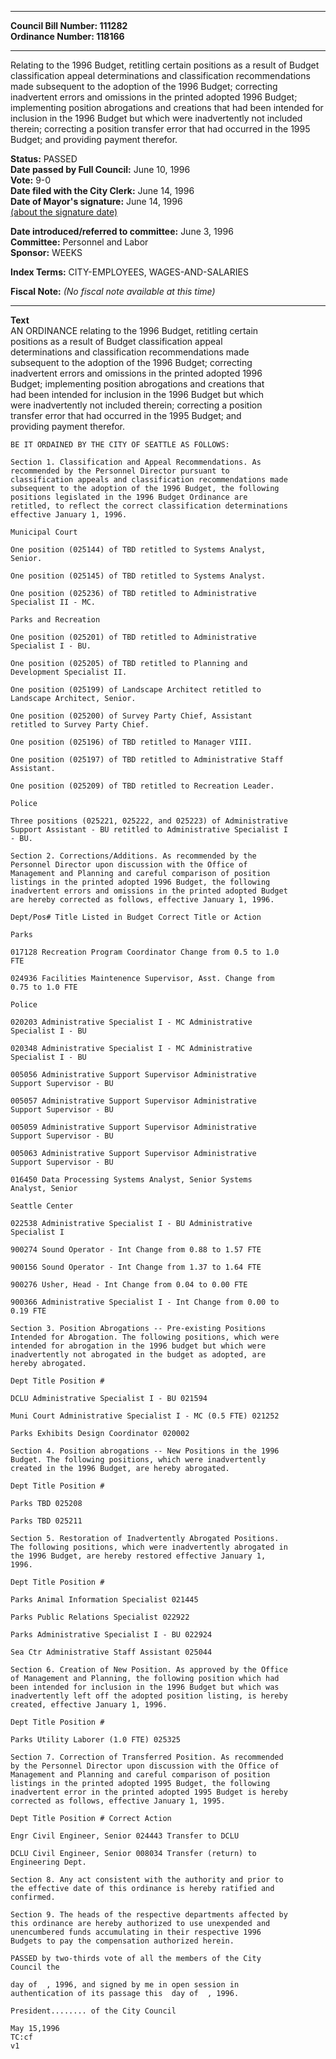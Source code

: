 * * * * *  
  
**Council Bill Number: [](#h0)[](#h2)111282**   
**Ordinance Number: 118166**  
  
* * * * *  
  
Relating to the 1996 Budget, retitling certain positions as a result of Budget classification appeal determinations and classification recommendations made subsequent to the adoption of the 1996 Budget; correcting inadvertent errors and omissions in the printed adopted 1996 Budget; implementing position abrogations and creations that had been intended for inclusion in the 1996 Budget but which were inadvertently not included therein; correcting a position transfer error that had occurred in the 1995 Budget; and providing payment therefor.  
  
**Status:** PASSED   
**Date passed by Full Council:** June 10, 1996   
**Vote:** 9-0   
**Date filed with the City Clerk:** June 14, 1996   
**Date of Mayor's signature:** June 14, 1996   
[(about the signature date)](/~public/approvaldate.htm)   
  
  
**Date introduced/referred to committee:** June 3, 1996   
**Committee:** Personnel and Labor   
**Sponsor:** WEEKS   
  
**Index Terms:** CITY-EMPLOYEES, WAGES-AND-SALARIES  
  
**Fiscal Note:** *(No fiscal note available at this time)*  
  
* * * * *  
  
**Text**  
    AN ORDINANCE relating to the 1996 Budget, retitling certain  
    positions as a result of Budget classification appeal  
    determinations and classification recommendations made  
    subsequent to the adoption of the 1996 Budget; correcting  
    inadvertent errors and omissions in the printed adopted 1996  
    Budget; implementing position abrogations and creations that  
    had been intended for inclusion in the 1996 Budget but which  
    were inadvertently not included therein; correcting a position  
    transfer error that had occurred in the 1995 Budget; and  
    providing payment therefor.  
  
    BE IT ORDAINED BY THE CITY OF SEATTLE AS FOLLOWS:  
  
    Section 1. Classification and Appeal Recommendations. As  
    recommended by the Personnel Director pursuant to  
    classification appeals and classification recommendations made  
    subsequent to the adoption of the 1996 Budget, the following  
    positions legislated in the 1996 Budget Ordinance are  
    retitled, to reflect the correct classification determinations  
    effective January 1, 1996.  
  
    Municipal Court  
  
    One position (025144) of TBD retitled to Systems Analyst,  
    Senior.  
  
    One position (025145) of TBD retitled to Systems Analyst.  
  
    One position (025236) of TBD retitled to Administrative  
    Specialist II - MC.  
  
    Parks and Recreation  
  
    One position (025201) of TBD retitled to Administrative  
    Specialist I - BU.  
  
    One position (025205) of TBD retitled to Planning and  
    Development Specialist II.  
  
    One position (025199) of Landscape Architect retitled to  
    Landscape Architect, Senior.  
  
    One position (025200) of Survey Party Chief, Assistant  
    retitled to Survey Party Chief.  
  
    One position (025196) of TBD retitled to Manager VIII.  
  
    One position (025197) of TBD retitled to Administrative Staff  
    Assistant.  
  
    One position (025209) of TBD retitled to Recreation Leader.  
  
    Police  
  
    Three positions (025221, 025222, and 025223) of Administrative  
    Support Assistant - BU retitled to Administrative Specialist I  
    - BU.  
  
    Section 2. Corrections/Additions. As recommended by the  
    Personnel Director upon discussion with the Office of  
    Management and Planning and careful comparison of position  
    listings in the printed adopted 1996 Budget, the following  
    inadvertent errors and omissions in the printed adopted Budget  
    are hereby corrected as follows, effective January 1, 1996.  
  
    Dept/Pos# Title Listed in Budget Correct Title or Action  
  
    Parks  
  
    017128 Recreation Program Coordinator Change from 0.5 to 1.0  
    FTE  
  
    024936 Facilities Maintenence Supervisor, Asst. Change from  
    0.75 to 1.0 FTE  
  
    Police  
  
    020203 Administrative Specialist I - MC Administrative  
    Specialist I - BU  
  
    020348 Administrative Specialist I - MC Administrative  
    Specialist I - BU  
  
    005056 Administrative Support Supervisor Administrative  
    Support Supervisor - BU  
  
    005057 Administrative Support Supervisor Administrative  
    Support Supervisor - BU  
  
    005059 Administrative Support Supervisor Administrative  
    Support Supervisor - BU  
  
    005063 Administrative Support Supervisor Administrative  
    Support Supervisor - BU  
  
    016450 Data Processing Systems Analyst, Senior Systems  
    Analyst, Senior  
  
    Seattle Center  
  
    022538 Administrative Specialist I - BU Administrative  
    Specialist I  
  
    900274 Sound Operator - Int Change from 0.88 to 1.57 FTE  
  
    900156 Sound Operator - Int Change from 1.37 to 1.64 FTE  
  
    900276 Usher, Head - Int Change from 0.04 to 0.00 FTE  
  
    900366 Administrative Specialist I - Int Change from 0.00 to  
    0.19 FTE  
  
    Section 3. Position Abrogations -- Pre-existing Positions  
    Intended for Abrogation. The following positions, which were  
    intended for abrogation in the 1996 budget but which were  
    inadvertently not abrogated in the budget as adopted, are  
    hereby abrogated.  
  
    Dept Title Position #  
  
    DCLU Administrative Specialist I - BU 021594  
  
    Muni Court Administrative Specialist I - MC (0.5 FTE) 021252  
  
    Parks Exhibits Design Coordinator 020002  
  
    Section 4. Position abrogations -- New Positions in the 1996  
    Budget. The following positions, which were inadvertently  
    created in the 1996 Budget, are hereby abrogated.  
  
    Dept Title Position #  
  
    Parks TBD 025208  
  
    Parks TBD 025211  
  
    Section 5. Restoration of Inadvertently Abrogated Positions.  
    The following positions, which were inadvertently abrogated in  
    the 1996 Budget, are hereby restored effective January 1,  
    1996.  
  
    Dept Title Position #  
  
    Parks Animal Information Specialist 021445  
  
    Parks Public Relations Specialist 022922  
  
    Parks Administrative Specialist I - BU 022924  
  
    Sea Ctr Administrative Staff Assistant 025044  
  
    Section 6. Creation of New Position. As approved by the Office  
    of Management and Planning, the following position which had  
    been intended for inclusion in the 1996 Budget but which was  
    inadvertently left off the adopted position listing, is hereby  
    created, effective January 1, 1996.  
  
    Dept Title Position #  
  
    Parks Utility Laborer (1.0 FTE) 025325  
  
    Section 7. Correction of Transferred Position. As recommended  
    by the Personnel Director upon discussion with the Office of  
    Management and Planning and careful comparison of position  
    listings in the printed adopted 1995 Budget, the following  
    inadvertent error in the printed adopted 1995 Budget is hereby  
    corrected as follows, effective January 1, 1995.  
  
    Dept Title Position # Correct Action  
  
    Engr Civil Engineer, Senior 024443 Transfer to DCLU  
  
    DCLU Civil Engineer, Senior 008034 Transfer (return) to  
    Engineering Dept.  
  
    Section 8. Any act consistent with the authority and prior to  
    the effective date of this ordinance is hereby ratified and  
    confirmed.  
  
    Section 9. The heads of the respective departments affected by  
    this ordinance are hereby authorized to use unexpended and  
    unencumbered funds accumulating in their respective 1996  
    Budgets to pay the compensation authorized herein.  
  
    PASSED by two-thirds vote of all the members of the City  
    Council the  
  
    day of  , 1996, and signed by me in open session in  
    authentication of its passage this  day of  , 1996.  
  
    President........ of the City Council  
  
    May 15,1996  
    TC:cf  
    v1  
